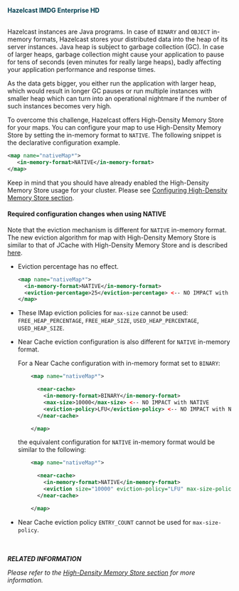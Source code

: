 
<font color="##153F75">**Hazelcast IMDG Enterprise HD**</font>
<br></br>

Hazelcast instances are Java programs. In case of `BINARY` and `OBJECT` in-memory formats, Hazelcast stores your distributed data into the heap of its server instances. Java heap is subject to garbage collection (GC). In case of larger heaps, garbage collection might cause your application to pause for tens of seconds (even minutes for really large heaps), badly affecting your application performance and response times.

As the data gets bigger, you either run the application with larger heap, which would result in longer GC pauses or run multiple instances with smaller heap which can turn into an operational nightmare if the number of such instances becomes very high.

To overcome this challenge, Hazelcast offers High-Density Memory Store for your maps. You can configure your map to use High-Density Memory Store by setting the in-memory format to `NATIVE`. The following snippet is the declarative configuration example.


```xml
<map name="nativeMap*">
   <in-memory-format>NATIVE</in-memory-format>
</map>
```

Keep in mind that you should have already enabled the High-Density Memory Store usage for your cluster. Please see [Configuring High-Density Memory Store section](/13_Storage/00_High-Density_Memory_Store.md).


#### Required configuration changes when using NATIVE

Note that the eviction mechanism is different for `NATIVE` in-memory format.
The new eviction algorithm for map with High-Density Memory Store is similar to that of JCache with High-Density Memory Store and is described [here](/11_Hazelcast_JCache/05_Hazelcast_JCache_Extension-ICache/06_JCache_Eviction.md).

  - Eviction percentage has no effect.

    ```xml
    <map name="nativeMap*">
      <in-memory-format>NATIVE</in-memory-format>
      <eviction-percentage>25</eviction-percentage> <-- NO IMPACT with NATIVE
    </map>
    ```
  - These IMap eviction policies for `max-size` cannot be used: `FREE_HEAP_PERCENTAGE`, `FREE_HEAP_SIZE`, `USED_HEAP_PERCENTAGE`, `USED_HEAP_SIZE`.

  - Near Cache eviction configuration is also different for `NATIVE` in-memory format.

    For a Near Cache configuration with in-memory format set to `BINARY`:
    
    ```xml
        <map name="nativeMap*">

          <near-cache>
            <in-memory-format>BINARY</in-memory-format>
            <max-size>10000</max-size> <-- NO IMPACT with NATIVE
            <eviction-policy>LFU</eviction-policy> <-- NO IMPACT with NATIVE
          </near-cache>

        </map>
     ```

     the equivalent configuration for `NATIVE` in-memory format would be similar to the following:
     ```xml
         <map name="nativeMap*">

           <near-cache>
             <in-memory-format>NATIVE</in-memory-format>
             <eviction size="10000" eviction-policy="LFU" max-size-policy="USED_NATIVE_MEMORY_SIZE"/>   <-- Correct configuration with NATIVE
           </near-cache>

         </map>
     ```

  - Near Cache eviction policy `ENTRY_COUNT` cannot be used for `max-size-policy`.


<br></br>
***RELATED INFORMATION***

*Please refer to the [High-Density Memory Store section](/13_Storage/00_High-Density_Memory_Store) for more information.*
<br></br>


